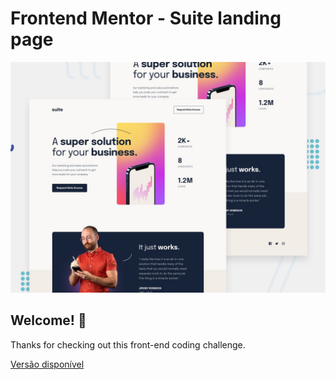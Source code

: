 # Frontend Mentor - Suite landing page

![Design preview for the Suite landing page coding challenge](./preview.jpg)

## Welcome! 👋

Thanks for checking out this front-end coding challenge.

[Versão disponível](https://fabianajmge.github.io/suite-landing-page/)
